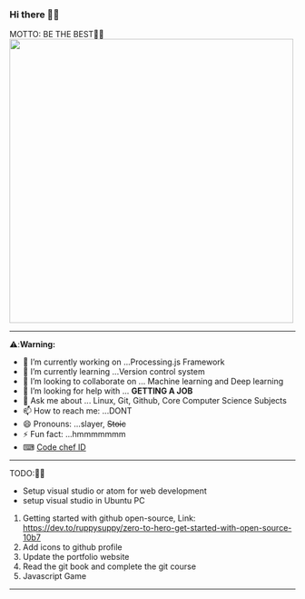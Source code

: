 ### Hi there 👋😀
MOTTO: BE THE BEST🦁🦁
<img src="https://drive.google.com/file/d/1k3XPQUDV3_3_bgZWPdMw1BjSvZePjMPO/view?usp=sharing" width="500" height="500">


---

⚠️:**Warning:**
- 🔭 I’m currently working on ...Processing.js Framework
- 🌱 I’m currently learning ...Version control system
- 👯 I’m looking to collaborate on ... Machine learning and Deep learning 
- 🤔 I’m looking for help with ... **GETTING  A JOB**
- 💬 Ask me about ... Linux, Git, Github, Core Computer Science Subjects
- 📫 How to reach me: ...DONT
- 😄 Pronouns: ...slayer, ~~Stoic~~
- ⚡ Fun fact: ...hmmmmmmm
- ⌨ [Code chef ID](https://www.codechef.com/users/sanjaygurjar74)

---
TODO:🧐🧐
* Setup visual studio or atom for web development
* setup visual studio in Ubuntu PC
1. Getting started with github open-source, Link: https://dev.to/ruppysuppy/zero-to-hero-get-started-with-open-source-10b7
2. Add icons to github profile
3. Update the portfolio website
4. Read the git book and complete the git course
5. Javascript Game


---

